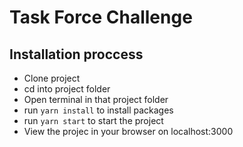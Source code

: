 # Task Force Challenge

## Installation proccess

- Clone project
- cd into project folder
- Open terminal in that project folder
- run `yarn install` to install packages
- run `yarn start` to start the project
- View the projec in your browser on localhost:3000
